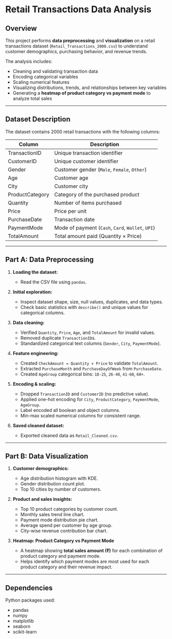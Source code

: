# Retail Transactions Data Analysis

## Overview

This project performs **data preprocessing** and **visualization** on a retail transactions dataset (`Retail_Transactions_2000.csv`) to understand customer demographics, purchasing behavior, and revenue trends.

The analysis includes:

* Cleaning and validating transaction data
* Encoding categorical variables
* Scaling numerical features
* Visualizing distributions, trends, and relationships between key variables
* Generating a **heatmap of product category vs payment mode** to analyze total sales

---

## Dataset Description

The dataset contains 2000 retail transactions with the following columns:

| Column          | Description                                       |
| --------------- | ------------------------------------------------- |
| TransactionID   | Unique transaction identifier                     |
| CustomerID      | Unique customer identifier                        |
| Gender          | Customer gender (`Male`, `Female`, `Other`)       |
| Age             | Customer age                                      |
| City            | Customer city                                     |
| ProductCategory | Category of the purchased product                 |
| Quantity        | Number of items purchased                         |
| Price           | Price per unit                                    |
| PurchaseDate    | Transaction date                                  |
| PaymentMode     | Mode of payment (`Cash`, `Card`, `Wallet`, `UPI`) |
| TotalAmount     | Total amount paid (Quantity × Price)              |

---

## Part A: Data Preprocessing

1. **Loading the dataset:**

   * Read the CSV file using `pandas`.

2. **Initial exploration:**

   * Inspect dataset shape, size, null values, duplicates, and data types.
   * Check basic statistics with `describe()` and unique values for categorical columns.

3. **Data cleaning:**

   * Verified `Quantity`, `Price`, `Age`, and `TotalAmount` for invalid values.
   * Removed duplicate `TransactionID`s.
   * Standardized categorical text columns (`Gender`, `City`, `PaymentMode`).

4. **Feature engineering:**

   * Created `CheckAmount = Quantity × Price` to validate `TotalAmount`.
   * Extracted `PurchaseMonth` and `PurchaseDayOfWeek` from `PurchaseDate`.
   * Created `AgeGroup` categorical bins: `18-25`, `26-40`, `41-60`, `60+`.

5. **Encoding & scaling:**

   * Dropped `TransactionID` and `CustomerID` (no predictive value).
   * Applied one-hot encoding for `City`, `ProductCategory`, `PaymentMode`, `AgeGroup`.
   * Label encoded all boolean and object columns.
   * Min-max scaled numerical columns for consistent range.

6. **Saved cleaned dataset:**

   * Exported cleaned data as `Retail_Cleaned.csv`.

---

## Part B: Data Visualization

1. **Customer demographics:**

   * Age distribution histogram with KDE.
   * Gender distribution count plot.
   * Top 10 cities by number of customers.

2. **Product and sales insights:**

   * Top 10 product categories by customer count.
   * Monthly sales trend line chart.
   * Payment mode distribution pie chart.
   * Average spend per customer by age group.
   * City-wise revenue contribution bar chart.

3. **Heatmap: Product Category vs Payment Mode**

   * A heatmap showing **total sales amount (₹)** for each combination of product category and payment mode.
   * Helps identify which payment modes are most used for each product category and their revenue impact.

---

## Dependencies

Python packages used:

* pandas
* numpy
* matplotlib
* seaborn
* scikit-learn
